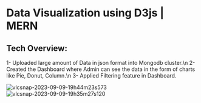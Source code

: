 # Data Visualization using D3js | MERN 

## Tech Overview:
1- Uploaded large amount of Data in json format into Mongodb cluster.\n
2- Created the Dashboard where Admin can see the data in the form of charts like Pie, Donut, Column.\n
3- Applied Filtering feature in Dashboard.

![vlcsnap-2023-09-09-19h44m23s573](https://github.com/Kris248/BlackCoffer-Inrernship/assets/92295923/e8bf3012-4aa4-4ae7-87af-999429b68c99)
![vlcsnap-2023-09-09-19h35m27s120](https://github.com/Kris248/BlackCoffer-Inrernship/assets/92295923/d9cd74c0-4b09-40fd-bf36-d02341de952a)
